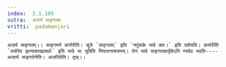 ```yaml
---
index:  3.1.105
sutra:  अजर्य सङ्गतम्
vritti:  padamanjari
---
```


	अजर्य सङ्गतम्।। सङ्गमने कर्त्तरीति। सूत्रे `सङ्गतम्` इति `नपुंसके भावे क्तः।` इति दर्शयति। कर्त्तरीति `तयोरेव कृत्यक्तखलर्थाः` इति भावे भा भूदिति निपातनाश्रयणम्। तेन भावे सङ्गतकर्तृकेऽपि ण्यदेव भवति----अजार्य सङ्गतेनेति। अजरितेति। तृच्।।
